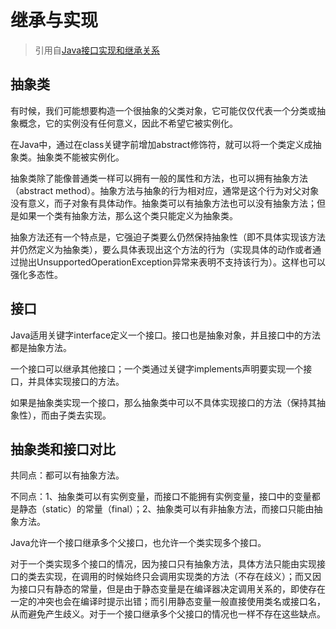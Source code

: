 # 继承与实现

> 引用自[Java接口实现和继承关系](https://blog.csdn.net/lyflower/article/details/4204449)

## 抽象类

有时候，我们可能想要构造一个很抽象的父类对象，它可能仅仅代表一个分类或抽象概念，它的实例没有任何意义，因此不希望它被实例化。

在Java中，通过在class关键字前增加abstract修饰符，就可以将一个类定义成抽象类。抽象类不能被实例化。

抽象类除了能像普通类一样可以拥有一般的属性和方法，也可以拥有抽象方法（abstract method）。抽象方法与抽象的行为相对应，通常是这个行为对父对象没有意义，而子对象有具体动作。抽象类可以有抽象方法也可以没有抽象方法；但是如果一个类有抽象方法，那么这个类只能定义为抽象类。

抽象方法还有一个特点是，它强迫子类要么仍然保持抽象性（即不具体实现该方法并仍然定义为抽象类），要么具体表现出这个方法的行为（实现具体的动作或者通过抛出UnsupportedOperationException异常来表明不支持该行为）。这样也可以强化多态性。

## 接口

Java适用关键字interface定义一个接口。接口也是抽象对象，并且接口中的方法都是抽象方法。

一个接口可以继承其他接口；一个类通过关键字implements声明要实现一个接口，并具体实现接口的方法。

如果是抽象类实现一个接口，那么抽象类中可以不具体实现接口的方法（保持其抽象性），而由子类去实现。

## 抽象类和接口对比

共同点：都可以有抽象方法。

不同点：1、抽象类可以有实例变量，而接口不能拥有实例变量，接口中的变量都是静态（static）的常量（final）；2、抽象类可以有非抽象方法，而接口只能由抽象方法。

Java允许一个接口继承多个父接口，也允许一个类实现多个接口。

对于一个类实现多个接口的情况，因为接口只有抽象方法，具体方法只能由实现接口的类去实现，在调用的时候始终只会调用实现类的方法（不存在歧义）；而又因为接口只有静态的常量，但是由于静态变量是在编译器决定调用关系的，即使存在一定的冲突也会在编译时提示出错；而引用静态变量一般直接使用类名或接口名，从而避免产生歧义。对于一个接口继承多个父接口的情况也一样不存在这些缺点。